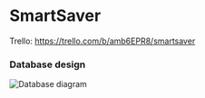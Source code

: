 # SmartSaver
Trello: https://trello.com/b/amb6EPR8/smartsaver

### Database design
![Database diagram](https://www.part.lt/img/879efe4f7c2f34e02149b07f0ad53564612.png)
